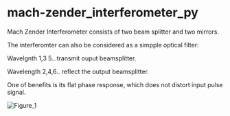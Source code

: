 # mach-zender_interferometer_py

Mach Zender Interferometer consists of two beam splitter and two mirrors.

The interferomter can also be considered as a simpple optical filter:

Wavelgnth 1,3 5...transmit ouput beamsplitter.

Wavelength 2,4,6.. reflect the output beamsplitter.

One of benefits is its flat phase response, which does not distort input pulse signal.

![Figure_1](https://user-images.githubusercontent.com/30459885/188559150-91ab3780-1f21-40f2-82f8-0fe86d148117.png)

